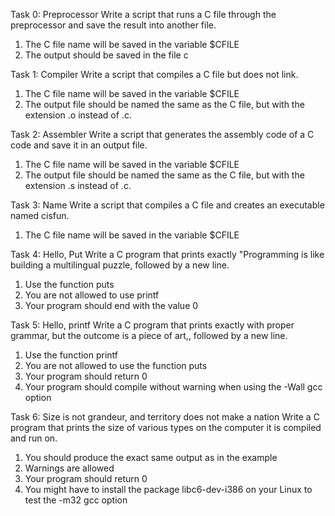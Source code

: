 Task 0: Preprocessor
Write a script that runs a C file through the preprocessor and save the result into another file.
1. The C file name will be saved in the variable $CFILE
2. The output should be saved in the file c

Task 1: Compiler
Write a script that compiles a C file but does not link.
1. The C file name will be saved in the variable $CFILE
2. The output file should be named the same as the C file, but with the extension .o instead of .c.

Task 2: Assembler
Write a script that generates the assembly code of a C code and save it in an output file.
1. The C file name will be saved in the variable $CFILE
2. The output file should be named the same as the C file, but with the extension .s instead of .c. 

Task 3: Name
Write a script that compiles a C file and creates an executable named cisfun.
1. The C file name will be saved in the variable $CFILE

Task 4: Hello, Put
Write a C program that prints exactly "Programming is like building a multilingual puzzle, followed by a new line.
1. Use the function puts
2. You are not allowed to use printf
3. Your program should end with the value 0

Task 5: Hello, printf
Write a C program that prints exactly with proper grammar, but the outcome is a piece of art,, followed by a new line.
1. Use the function printf
2. You are not allowed to use the function puts
3. Your program should return 0
4. Your program should compile without warning when using the -Wall gcc option

Task 6: Size is not grandeur, and territory does not make a nation
Write a C program that prints the size of various types on the computer it is compiled and run on.
1. You should produce the exact same output as in the example
2. Warnings are allowed
3. Your program should return 0
4. You might have to install the package libc6-dev-i386 on your Linux to test the -m32 gcc option
